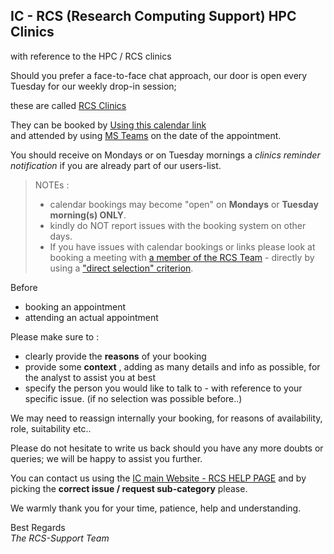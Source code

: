 
## IC - RCS (Research Computing Support) HPC Clinics

with reference to the HPC / RCS clinics  

Should you prefer a face-to-face chat approach, our door is open every Tuesday for our weekly drop-in session;  

these are called [RCS Clinics](https://www.imperial.ac.uk/admin-services/ict/self-service/research-support/rcs/support/attend-a-clinic/)

They can be booked by [Using this calendar link](https://outlook.office365.com/owa/calendar/ResearchComputingService1@ImperialLondon.onmicrosoft.com/bookings/)  
and attended by using [MS Teams](https://www.imperial.ac.uk/admin-services/ict/self-service/connect-communicate/office-365/apps/microsoft-teams/)  on the date of the appointment.  

You should receive on Mondays or on Tuesday mornings a _clinics reminder notification_ if you are already part of our users-list.  


> NOTEs :   
>  - calendar bookings may become "open" on **Mondays** or **Tuesday morning(s) ONLY**.  
>  - kindly do NOT report issues with the booking system on other days.    
>  - If you have issues with calendar bookings or links please look at booking a meeting with [a member of the RCS Team](https://www.imperial.ac.uk/admin-services/ict/self-service/research-support/rcs/meet-the-team/) - directly by using a ["direct selection" criterion](https://www.imperial.ac.uk/collegedirectory/).




Before
- booking an appointment  
- attending an actual appointment  

Please make sure to :  

- clearly provide the **reasons** of your booking
- provide some **context** ,  adding as many details and info as possible, for the analyst to assist you at best  
- specify the person you would like to talk to - with reference to your specific issue. (if no selection was possible before..)

We may need to reassign internally your booking, for reasons of availability, role, suitability etc..


Please do not hesitate to write us back should you have any more doubts or queries; we will be happy to assist you further.

You can contact us using the [IC main Website - RCS HELP PAGE](https://www.imperial.ac.uk/admin-services/ict/self-service/research-support/rcs/support/help/) and by picking the **correct issue / request sub-category** please.

We warmly thank you for your time, patience, help and understanding.

Best Regards  
_The RCS-Support Team_
